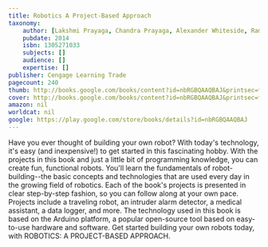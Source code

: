 ```yaml
---
title: Robotics A Project-Based Approach
taxonomy:
	author: [Lakshmi Prayaga, Chandra Prayaga, Alexander Whiteside, Ramakrishna Suri]
	pubdate: 2014
	isbn: 1305271033
	subjects: []
	audience: []
	expertise: []
publisher: Cengage Learning Trade
pagecount: 240
thumb: http://books.google.com/books/content?id=nbRGBQAAQBAJ&printsec=frontcover&img=1&zoom=2&edge=curl&imgtk=AFLRE71OPZyH2LoYhsP4FrGuTc4_-dOvXm1Zuy3Yge9OqOh7uZjSoD4Zyafw44zeu_r2ebxtt09HWmA0PVp4aNRRTTACvcVnQBvK5XtGIPo3V3XxXnaBfFH034YoXpymdUjZDQudlKwh&source=gbs_api
cover: http://books.google.com/books/content?id=nbRGBQAAQBAJ&printsec=frontcover&img=1&zoom=6&edge=curl&imgtk=AFLRE711Uh9cgRddCN-Q78lGz9yS571fOoxAPzOAlPsGA_vLjjw_k1tOGoK-JXVd54W8-PY84UU48ELSJNv-QhSOC7Wo5A6w1rNeqgmNV6LJEtde3WGg8EfSAWGGfaO13tNEOxHeo4CT&source=gbs_api
amazon: nil
worldcat: nil
google: https://play.google.com/store/books/details?id=nbRGBQAAQBAJ
---
```

Have you ever thought of building your own robot? With today's technology, it's easy (and inexpensive!) to get started in this fascinating hobby. With the projects in this book and just a little bit of programming knowledge, you can create fun, functional robots. You'll learn the fundamentals of robot-building--the basic concepts and technologies that are used every day in the growing field of robotics. Each of the book's projects is presented in clear step-by-step fashion, so you can follow along at your own pace. Projects include a traveling robot, an intruder alarm detector, a medical assistant, a data logger, and more. The technology used in this book is based on the Arduino platform, a popular open-source tool based on easy-to-use hardware and software. Get started building your own robots today, with ROBOTICS: A PROJECT-BASED APPROACH.